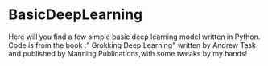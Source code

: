 # BasicDeepLearning
Here will you find a few simple basic deep learning model written in Python. 
Code is from the book :" Grokking Deep Learning" written by Andrew Task and published by Manning Publications,with some tweaks by my hands!
